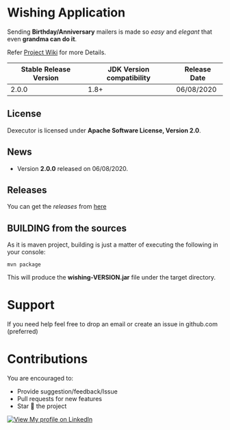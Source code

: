 # Wishing Application
Sending **Birthday/Anniversary** mailers is made so *easy* and *elegant* that even **grandma can do it**.

Refer [Project Wiki](https://github.com/mnadeem/wishing-app/wiki) for more Details.



| Stable Release Version | JDK Version compatibility | Release Date |
| ------------- | ------------- | ------------|
| 2.0.0  | 1.8+ | 06/08/2020 |


## License

Dexecutor is licensed under **Apache Software License, Version 2.0**.

## News
* Version **2.0.0** released on 06/08/2020.


## Releases

You can get the *releases* from [here](https://github.com/mnadeem/wishing-app/releases/)


## BUILDING from the sources

As it is maven project, building is just a matter of executing the following in your console:

	mvn package

This will produce the **wishing-VERSION.jar** file under the target directory.

# Support
If you need help feel free to drop an email or create an issue in github.com (preferred)

# Contributions

You are encouraged to:

* Provide suggestion/feedback/Issue
* Pull requests for new features
* Star :star2: the project


[![View My profile on LinkedIn](https://static.licdn.com/scds/common/u/img/webpromo/btn_viewmy_160x33.png)](https://www.linkedin.com/in/reachmnadeem/)
	
	